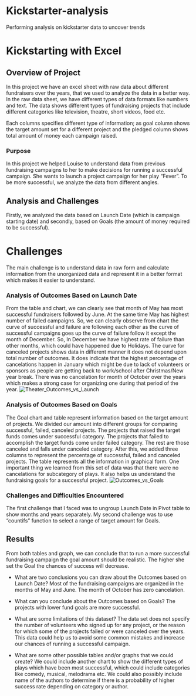 # Kickstarter-analysis
Performing analysis on kickstarter data to uncover trends
# Kickstarting with Excel
## Overview of Project
In this project we have an excel sheet with raw data about different fundraisers over the years, that we used to analyze the data in a better way. In the raw data sheet, we have different types of data formats like numbers and text. The data shows different types of fundraising projects that include different categories like television, theatre, short videos, food etc.

Each columns specifies different type of information; as goal column shows the target amount set for a different project and the pledged column shows total amount of money each campaign raised. 
 
### Purpose
In this project we helped Louise to understand data from previous fundraising campaigns to her to make decisions for running a successful campaign. She wants to launch a project campaign for her play “Fever”. To be more successful, we analyze the data from different angles.

## Analysis and Challenges
Firstly, we analyzed the data based on Launch Date (which is campaign starting date) and secondly, based on Goals (the amount of money required to be successful).
# Challenges
The main challenge is to understand data in raw form and calculate information from the unorganized data and represent it in a better format which makes it easier to understand.

### Analysis of Outcomes Based on Launch Date
From the table and chart, we can clearly see that month of May has most successful fundraisers followed by June. At the same time May has highest number of failed campaigns. So, we can clearly observe from chart the curve of successful and failure are following each other as the curve of successful campaigns goes up the curve of failure follow it except the month of December. So, In December we have highest rate of failure than other months, which could have happened due to Holidays. The curve for canceled projects shows data in different manner it does not depend upon total number of outcomes. It does indicate that the highest percentage of cancelations happen in January which might be due to lack of volunteers or sponsors as people are getting back to work/school after Christmas/New year break. There was no cancelation for month of October over the years which makes a strong case for organizing one during that period of the year.
![Theater_Outcomes_vs_Launch](https://user-images.githubusercontent.com/111101038/185292345-367d8332-d3a5-4908-9790-32e53e6b24cc.png)

### Analysis of Outcomes Based on Goals
The Goal chart and table represent information based on the target amount of projects. We divided our amount into different groups for comparing successful, failed, canceled projects. The projects that raised the target funds comes under successful category. The projects that failed to accomplish the target funds come under failed category. The rest are those canceled and falls under canceled category. 
After this, we added three columns to represent the percentage of successful, failed and canceled projects.
The table represents all the information in graphical form.
One important thing we learned from this set of data was that there were no cancelations for subcategory of plays. It also helps us understand the fundraising goals for a successful project.
![Outcomes_vs_Goals](https://user-images.githubusercontent.com/111101038/185292438-08f7b61a-d528-44bd-a0ed-6f1ce1df1533.png)

### Challenges and Difficulties Encountered
The first challenge that I faced was to ungroup Launch Date in Pivot table to show months and years separately.
My second challenge was to use “countifs” function to select a range of target amount for Goals.


## Results
From both tables and graph, we can conclude that to run a more successful fundraising campaign the goal amount should be realistic. The higher she set the Goal the chances of success will decrease.
- What are two conclusions you can draw about the Outcomes based on Launch Date?
Most of the fundraising campaigns are organized in the months of May and June. 
The month of October has zero cancelation.
- What can you conclude about the Outcomes based on Goals?
The projects with lower fund goals are more successful.


- What are some limitations of this dataset?
The data set does not specify the number of volunteers who signed up for any project, or the reason for which some of the projects failed or were canceled over the years. This data could help us to avoid some common mistakes and increase our chances of running a successful campaign.
- What are some other possible tables and/or graphs that we could create?
We could include another chart to show the different types of plays which have been most successful, which could include categories like comedy, musical, melodrama etc. We could also possibly include name of the authors to determine if there is a probability of higher success rate depending on category or author.

